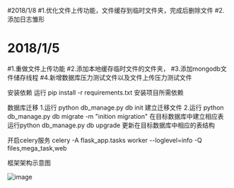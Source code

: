 
#2018/1/8
#1.优化文件上传功能，文件缓存到临时文件夹，完成后删除文件
#2.添加日志雏形


# 2018/1/5
#1.重做文件上传功能
#2.添加本地缓存临时文件的文件夹，
#3.添加mongodb文件储存线程
#4.新增数据库压力测试文件以及文件上传压力测试文件

安装依赖
运行 pip install -r requirements.txt 安装项目所需依赖

数据库迁移
1.运行 python db_manage.py db init 建立迁移文件
2.运行 python db_manage.py db migrate -m "inition migration" 在目标数据库中建立相应表
运行python db_manage.py db upgrade 更新在目标数据库中相应的表结构





开启celery服务
celery -A flask_app.tasks worker --loglevel=info -Q files,mega_task,web



框架架构示意图

![image](https://github.com/kingsley-gl/flask/tree/master/flask/architechture.png?raw=true)
